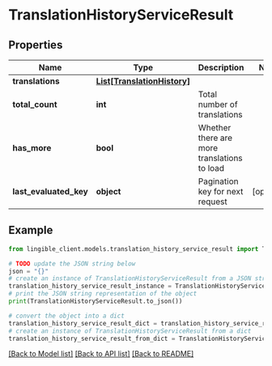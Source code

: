 # TranslationHistoryServiceResult


## Properties

Name | Type | Description | Notes
------------ | ------------- | ------------- | -------------
**translations** | [**List[TranslationHistory]**](TranslationHistory.md) |  |
**total_count** | **int** | Total number of translations |
**has_more** | **bool** | Whether there are more translations to load |
**last_evaluated_key** | **object** | Pagination key for next request | [optional]

## Example

```python
from lingible_client.models.translation_history_service_result import TranslationHistoryServiceResult

# TODO update the JSON string below
json = "{}"
# create an instance of TranslationHistoryServiceResult from a JSON string
translation_history_service_result_instance = TranslationHistoryServiceResult.from_json(json)
# print the JSON string representation of the object
print(TranslationHistoryServiceResult.to_json())

# convert the object into a dict
translation_history_service_result_dict = translation_history_service_result_instance.to_dict()
# create an instance of TranslationHistoryServiceResult from a dict
translation_history_service_result_from_dict = TranslationHistoryServiceResult.from_dict(translation_history_service_result_dict)
```
[[Back to Model list]](../README.md#documentation-for-models) [[Back to API list]](../README.md#documentation-for-api-endpoints) [[Back to README]](../README.md)
